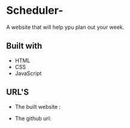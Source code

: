 # Scheduler-

A website that will help ypu plan out your week.

## Built with
 * HTML 
 * CSS 
 * JavaScript
 
 ## URL'S
  * The built website : 

  * The github url: 
